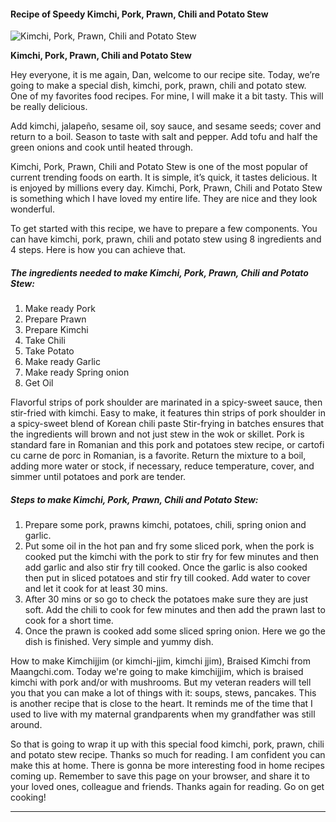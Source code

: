             

#### Recipe of Speedy Kimchi, Pork, Prawn, Chili and Potato Stew

![Kimchi, Pork, Prawn, Chili and Potato Stew](https://img-global.cpcdn.com/recipes/8aca9c2609b57fcc/751x532cq70/kimchi-pork-prawn-chili-and-potato-stew-recipe-main-photo.jpg)

**Kimchi, Pork, Prawn, Chili and Potato Stew**

Hey everyone, it is me again, Dan, welcome to our recipe site. Today, we’re going to make a special dish, kimchi, pork, prawn, chili and potato stew. One of my favorites food recipes. For mine, I will make it a bit tasty. This will be really delicious.

Add kimchi, jalapeño, sesame oil, soy sauce, and sesame seeds; cover and return to a boil. Season to taste with salt and pepper. Add tofu and half the green onions and cook until heated through.

Kimchi, Pork, Prawn, Chili and Potato Stew is one of the most popular of current trending foods on earth. It is simple, it’s quick, it tastes delicious. It is enjoyed by millions every day. Kimchi, Pork, Prawn, Chili and Potato Stew is something which I have loved my entire life. They are nice and they look wonderful.

To get started with this recipe, we have to prepare a few components. You can have kimchi, pork, prawn, chili and potato stew using 8 ingredients and 4 steps. Here is how you can achieve that.

##### The ingredients needed to make Kimchi, Pork, Prawn, Chili and Potato Stew:

1.  Make ready Pork
2.  Prepare Prawn
3.  Prepare Kimchi
4.  Take Chili
5.  Take Potato
6.  Make ready Garlic
7.  Make ready Spring onion
8.  Get Oil

Flavorful strips of pork shoulder are marinated in a spicy-sweet sauce, then stir-fried with kimchi. Easy to make, it features thin strips of pork shoulder in a spicy-sweet blend of Korean chili paste Stir-frying in batches ensures that the ingredients will brown and not just stew in the wok or skillet. Pork is standard fare in Romanian and this pork and potatoes stew recipe, or cartofi cu carne de porc in Romanian, is a favorite. Return the mixture to a boil, adding more water or stock, if necessary, reduce temperature, cover, and simmer until potatoes and pork are tender.

##### Steps to make Kimchi, Pork, Prawn, Chili and Potato Stew:

1.  Prepare some pork, prawns kimchi, potatoes, chili, spring onion and garlic.
2.  Put some oil in the hot pan and fry some sliced pork, when the pork is cooked put the kimchi with the pork to stir fry for few minutes and then add garlic and also stir fry till cooked. Once the garlic is also cooked then put in sliced potatoes and stir fry till cooked. Add water to cover and let it cook for at least 30 mins.
3.  After 30 mins or so go to check the potatoes make sure they are just soft. Add the chili to cook for few minutes and then add the prawn last to cook for a short time.
4.  Once the prawn is cooked add some sliced spring onion. Here we go the dish is finished. Very simple and yummy dish.

How to make Kimchijjim (or kimchi-jjim, kimchi jjim), Braised Kimchi from Maangchi.com. Today we're going to make kimchijjim, which is braised kimchi with pork and/or with mushrooms. But my veteran readers will tell you that you can make a lot of things with it: soups, stews, pancakes. This is another recipe that is close to the heart. It reminds me of the time that I used to live with my maternal grandparents when my grandfather was still around.

So that is going to wrap it up with this special food kimchi, pork, prawn, chili and potato stew recipe. Thanks so much for reading. I am confident you can make this at home. There is gonna be more interesting food in home recipes coming up. Remember to save this page on your browser, and share it to your loved ones, colleague and friends. Thanks again for reading. Go on get cooking!

* * *